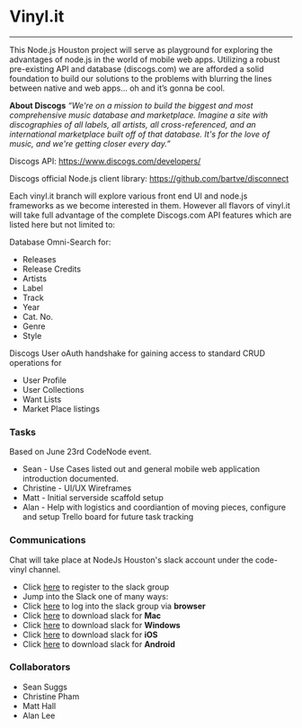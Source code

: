 # Vinyl.it
------
This Node.js Houston project will serve as playground for exploring the advantages of node.js in the world of mobile web apps. Utilizing a robust pre-existing API and database (discogs.com) we are afforded a solid foundation to build our solutions to the problems with blurring the lines between native and web apps… oh and it’s gonna be cool.

**About Discogs**
*“We're on a mission to build the biggest and most comprehensive music database and marketplace. Imagine a site with discographies of all labels, all artists, all cross-referenced, and an international marketplace built off of that database. It's for the love of music, and we're getting closer every day.”* 

Discogs API:
https://www.discogs.com/developers/ 

Discogs official Node.js client library:
https://github.com/bartve/disconnect 

Each vinyl.it branch will explore various front end UI and node.js frameworks as we become interested in them. However all flavors of vinyl.it will take full advantage of the complete Discogs.com API features which are listed here but not limited to:

Database Omni-Search for:
- Releases
- Release Credits
- Artists
- Label
- Track
- Year
- Cat. No.
- Genre
- Style	

Discogs User oAuth handshake for gaining access to standard CRUD operations for
- User Profile
- User Collections
- Want Lists
- Market Place listings 


### Tasks
Based on June 23rd CodeNode event.
- Sean - Use Cases listed out and general mobile web application introduction documented.
- Christine - UI/UX Wireframes
- Matt - Initial serverside scaffold setup
- Alan - Help with logistics and coordiantion of moving pieces, configure and setup Trello board for future task tracking

### Communications
Chat will take place at NodeJs Houston's slack account under the code-vinyl channel.
- Click [here](http://chat.nodejshouston.com/) to register to the slack group
- Jump into the Slack one of many ways:
 - Click [here](https://nodejshouston.slack.com/) to log into the slack group via **browser**
 - Click [here](https://itunes.apple.com/app/slack/id803453959?ls=1&mt=12) to download slack for **Mac**
 - Click [here](https://nodejshouston.slack.com/ssb/download-win) to download slack for **Windows**
 - Click [here](https://itunes.apple.com/app/slack-app/id618783545?ls=1&mt=8) to download slack for **iOS**
 - Click [here](https://play.google.com/store/apps/details?id=com.Slack) to download slack for **Android**

### Collaborators
- Sean Suggs
- Christine Pham
- Matt Hall
- Alan Lee
